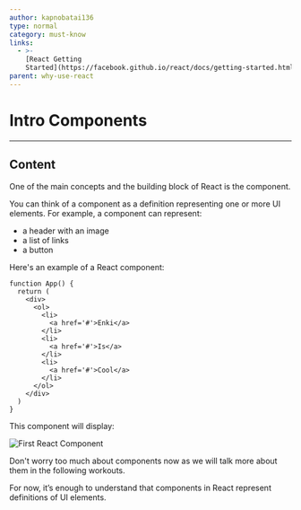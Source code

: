 ```yaml
---
author: kapnobatai136
type: normal
category: must-know
links:
  - >-
    [React Getting
    Started](https://facebook.github.io/react/docs/getting-started.html){website}
parent: why-use-react
---
```


# Intro Components


---

## Content

One of the main concepts and the building block of React is the component.

You can think of a component as a definition representing one or more UI elements. For example, a component can represent:

- a header with an image
- a list of links
- a button

Here's an example of a React component:

```plain-text
function App() {
  return (
    <div>
      <ol>
        <li>
          <a href='#'>Enki</a>
        </li>
        <li>
          <a href='#'>Is</a>
        </li>
        <li>
          <a href='#'>Cool</a>
        </li>
      </ol>
    </div>
  )
}
```

This component will display:

![First React Component](https://img.enkipro.com/5a030d8423366ee69b10f1a8b0edd065.png)

Don't worry too much about components now as we will talk more about them in the following workouts.

For now, it’s enough to understand that components in React represent definitions of UI elements.
